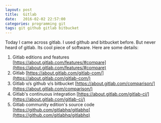 ```yaml
---
layout: post
title:  Gitlab
date:   2016-02-02 22:57:00
categories: programming git
tags: git github gitlab bitbucket
---
```


Today I came across gitlab. I used github and bitbucket before. But never heard of gitlab. Its cool piece of software. Here are some details:

1. Gitlab editions and features [https://about.gitlab.com/features/#compare](https://about.gitlab.com/features/#compare)
2. Gitlab [https://about.gitlab.com/gitlab-com/](https://about.gitlab.com/gitlab-com/)
3. Gitlab v/s github v/s bitbucket [https://about.gitlab.com/comparison/](https://about.gitlab.com/comparison/)
4. Gitlab's continuous integration [https://about.gitlab.com/gitlab-ci/](https://about.gitlab.com/gitlab-ci/)
5. Gitlab community edition's source code [https://github.com/gitlabhq/gitlabhq](https://github.com/gitlabhq/gitlabhq)


